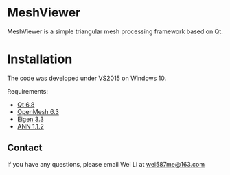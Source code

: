 # MeshViewer

MeshViewer is a simple triangular mesh processing framework based on Qt.

# Installation

The code was developed under VS2015 on Windows 10.

Requirements:
- [Qt 6.8](https://www.qt.io/)
- [OpenMesh 6.3](https://www.openmesh.org/)
- [Eigen 3.3](http://eigen.tuxfamily.org/index.php?title=Main_Page)
- [ANN 1.1.2](https://www.cs.umd.edu/~mount/ANN/)

	
	
## Contact

If you have any questions, please email Wei Li at wei587me@163.com




